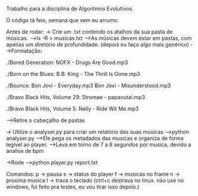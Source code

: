 Trabalho para a disciplina de Algoritmos Evolutivos.

O código tá feio, semana que vem eu arrumo.

Antes de rodar:
-> Crie um .txt contendo os atalhos da sua pasta de músicas.
-->ls -R > musicas.txt
-->As músicas devem estar em pastas, com apenas um diretório de profundidade. (depois eu faço algo mais genérico)
-->Formatação:

./Bored Generation:
NOFX - Drugs Are Good.mp3

./Born on the Blues:
B.B. King - The Thrill Is Gone.mp3

./Bounce:
Bon Jovi - Everyday.mp3
Bon Jovi - Misunderstood.mp3

./Bravo Black Hits, Volume 29:
Stromae - papaoutai.mp3

./Bravo Black Hits, Volume 5:
Nelly - Ride Wit Me.mp3

-->Retire o cabeçalho de pastas

-> Utilize o analyser.py para criar um relatório das suas musicas
-->python analyser.py <relatorio>
-->Ele pega os metadados das musicas e organiza de forma legível ao player.
-->Leva em torno de 7 a 8 segundos por musica, devido a analise de bpm

->Rode
-->python player.py report.txt

Comandos:
p -> pausa
s -> status do player
f -> musicas no frame
n -> proxima musica
l -> trava o teclado (ctrl+c destrava no linux. não use no windows, foi feito pra testes, eu vou tirar isso depois.)
